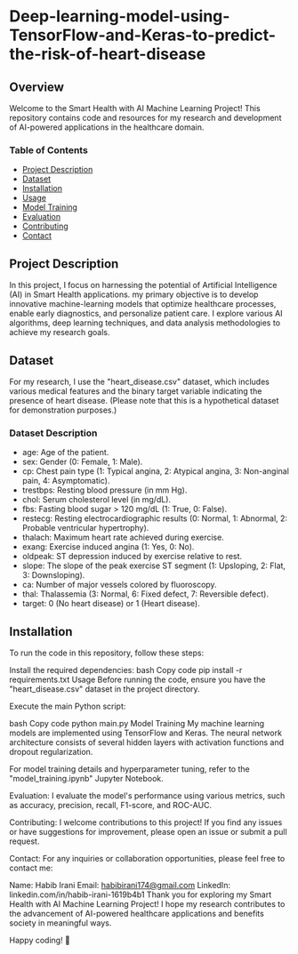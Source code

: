 # Deep-learning-model-using-TensorFlow-and-Keras-to-predict-the-risk-of-heart-disease

## Overview

Welcome to the Smart Health with AI Machine Learning Project! This repository contains code and resources for my research and development of AI-powered applications in the healthcare domain.

### Table of Contents

- [Project Description](#project-description)
- [Dataset](#dataset)
- [Installation](#installation)
- [Usage](#usage)
- [Model Training](#model-training)
- [Evaluation](#evaluation)
- [Contributing](#contributing)
- [Contact](#contact)

## Project Description

In this project, I focus on harnessing the potential of Artificial Intelligence (AI) in Smart Health applications. my primary objective is to develop innovative machine-learning models that optimize healthcare processes, enable early diagnostics, and personalize patient care. I explore various AI algorithms, deep learning techniques, and data analysis methodologies to achieve my research goals.

## Dataset

For my research, I use the "heart_disease.csv" dataset, which includes various medical features and the binary target variable indicating the presence of heart disease. (Please note that this is a hypothetical dataset for demonstration purposes.)

### Dataset Description

- age: Age of the patient.
- sex: Gender (0: Female, 1: Male).
- cp: Chest pain type (1: Typical angina, 2: Atypical angina, 3: Non-anginal pain, 4: Asymptomatic).
- trestbps: Resting blood pressure (in mm Hg).
- chol: Serum cholesterol level (in mg/dL).
- fbs: Fasting blood sugar > 120 mg/dL (1: True, 0: False).
- restecg: Resting electrocardiographic results (0: Normal, 1: Abnormal, 2: Probable ventricular hypertrophy).
- thalach: Maximum heart rate achieved during exercise.
- exang: Exercise induced angina (1: Yes, 0: No).
- oldpeak: ST depression induced by exercise relative to rest.
- slope: The slope of the peak exercise ST segment (1: Upsloping, 2: Flat, 3: Downsloping).
- ca: Number of major vessels colored by fluoroscopy.
- thal: Thalassemia (3: Normal, 6: Fixed defect, 7: Reversible defect).
- target: 0 (No heart disease) or 1 (Heart disease).

## Installation

To run the code in this repository, follow these steps:

Install the required dependencies:
bash
Copy code
pip install -r requirements.txt
Usage
Before running the code, ensure you have the "heart_disease.csv" dataset in the project directory.

Execute the main Python script:

bash
Copy code
python main.py
Model Training
My machine learning models are implemented using TensorFlow and Keras. The neural network architecture consists of several hidden layers with activation functions and dropout regularization.

For model training details and hyperparameter tuning, refer to the "model_training.ipynb" Jupyter Notebook.

Evaluation:
I evaluate the model's performance using various metrics, such as accuracy, precision, recall, F1-score, and ROC-AUC.


Contributing:
I welcome contributions to this project! If you find any issues or have suggestions for improvement, please open an issue or submit a pull request.


Contact:
For any inquiries or collaboration opportunities, please feel free to contact me:

Name: Habib Irani
Email: habibirani174@gmail.com
LinkedIn: linkedin.com/in/habib-irani-1619b4b1
Thank you for exploring my Smart Health with AI Machine Learning Project! I hope my research contributes to the advancement of AI-powered healthcare applications and benefits society in meaningful ways.

Happy coding! 🚀



